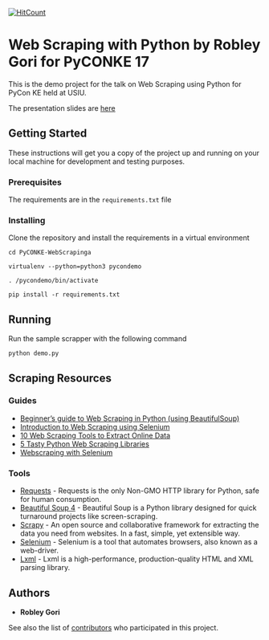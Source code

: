 [![HitCount](http://hits.dwyl.io/nairobley/PyCONKE-WebScraping.svg)](http://hits.dwyl.io/nairobley/PyCONKE-WebScraping)
# Web Scraping with Python by Robley Gori for PyCONKE 17

This is the demo project for the talk on Web Scraping using Python for PyCon KE held at USIU.

The presentation slides are [here](https://docs.google.com/presentation/d/1myAiCpYOmzJjM2qsuDxxf4Gb-bMKeQpkh7NCLn53dRg/edit?usp=sharing)

## Getting Started

These instructions will get you a copy of the project up and running on your local machine for development and testing purposes.
### Prerequisites

The requirements are in the `requirements.txt` file


### Installing

Clone the repository and install the requirements in a virtual environment

```
cd PyCONKE-WebScrapinga

virtualenv --python=python3 pycondemo

. /pycondemo/bin/activate

pip install -r requirements.txt
```

## Running

Run the sample scrapper with the following command

```
python demo.py
```


## Scraping Resources
### Guides

* [Beginner’s guide to Web Scraping in Python (using BeautifulSoup)](https://www.analyticsvidhya.com/blog/2015/10/beginner-guide-web-scraping-beautiful-soup-python/)
* [Introduction to Web Scraping using Selenium](https://medium.com/the-andela-way/introduction-to-web-scraping-using-selenium-7ec377a8cf72)
* [10 Web Scraping Tools to Extract Online Data](http://www.hongkiat.com/blog/web-scraping-tools/)
* [5 Tasty Python Web Scraping Libraries](https://elitedatascience.com/python-web-scraping-libraries)
* [Webscraping with Selenium](http://thiagomarzagao.com/2013/11/12/webscraping-with-selenium-part-1/)

### Tools
* [Requests](http://python-requests.org/) - Requests is the only Non-GMO HTTP library for Python, safe for human consumption.
* [Beautiful Soup 4](https://www.crummy.com/software/BeautifulSoup/) - Beautiful Soup is a Python library designed for quick turnaround projects like screen-scraping.
* [Scrapy](https://scrapy.org/) - An open source and collaborative framework for extracting the data you need from websites. In a fast, simple, yet extensible way.
* [Selenium](http://selenium-python.readthedocs.io/) - Selenium is a tool that automates browsers, also known as a web-driver.
* [Lxml](http://lxml.de/) - Lxml is a high-performance, production-quality HTML and XML parsing library.



## Authors

* **Robley Gori**

See also the list of [contributors](https://github.com/your/project/contributors) who participated in this project.
